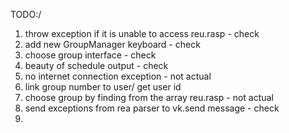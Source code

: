 TODO:/ 

1) throw exception if it is unable to access reu.rasp - check
2) add new GroupManager keyboard - check 
3) choose group interface - check 
4) beauty of schedule output - check 
5) no internet connection exception - not actual  
6) link group number to user/ get user id 
7) choose group by finding from the array reu.rasp - not actual 
8) send exceptions from rea parser to vk.send message - check
9) 
